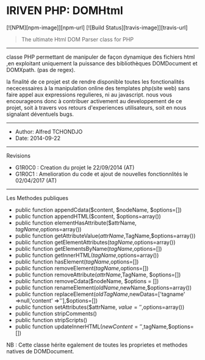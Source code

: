 # IRIVEN PHP: DOMHtml

[![NPM][npm-image]][npm-url] [![Build Status][travis-image]][travis-url]

>The ultimate Html DOM Parser class for PHP 
------------------------------------------------------------------------------

classe PHP permettant de manipuler de façon dynamique des fichiers html ,en exploitant uniquement la puissance des bibliothèques DOMDocument et DOMXpath.
(pas de regex).

la finalité de ce projet est de rendre disponible toutes les fonctionalités nececessaires à la manipulation online
des templates php(site web) sans faire appel aux expressions regulieres, ni au javascript.
nous vous encourageons donc à contribuer activement au developpement de ce projet, soit à travers vos retours d'experiences utilisateurs, soit en nous signalant déventuels bugs.   

----------------------------------------------------------------------------- 

* Author: Alfred TCHONDJO 
* Date: 2014-09-22

-----------------------------------------------------------------------------

Revisions
									
* G1R0C0 : 	Creation du projet le 22/09/2014 (AT)
* G1R0C1 : 	Amelioration du code et ajout de nouvelles fonctionnlités le 02/04/2017 (AT)	


-----------------------------------------------------------------------------	

Les Methodes publiques

-	public function appendCdata($content, $nodeName, $options=[])
-	public function appendHTML($content, $options=array())
-	public function elementHasAttribute($attrName, $tagName,$options=array())
-	public function getAttributeValue($attrName,$TagName,$options=array())
-	public function getElementAttributes($tagName,$options=array())
-	public function getElementsByName($tagName,$options=[])
-	public function getInnerHTML($tagName,$options=array())
-	public function hasElement($tagName,$options=[])
-	public function removeElement($tagName,$options=[])
-	public function removeAttribute($attrName,$TagName, $options=[])
-	public function removeCdata($nodeName, $options = [])
-	public function renameElement($oldName,$newName,$options=array())
-	public function replaceElement($oldTagName,$newDatas=['tagname' =>null,'content' =>''],$options=[])
-	public function setAttributes($attrName, $value='',$options=array())
-	public function stripComments()
-	public function stripScripts()
-	public function updateInnerHTML($newContent='',$tagName,$options=[])

NB : Cette classe hérite egalement de toutes les proprietes et methodes natives de DOMDocument.
